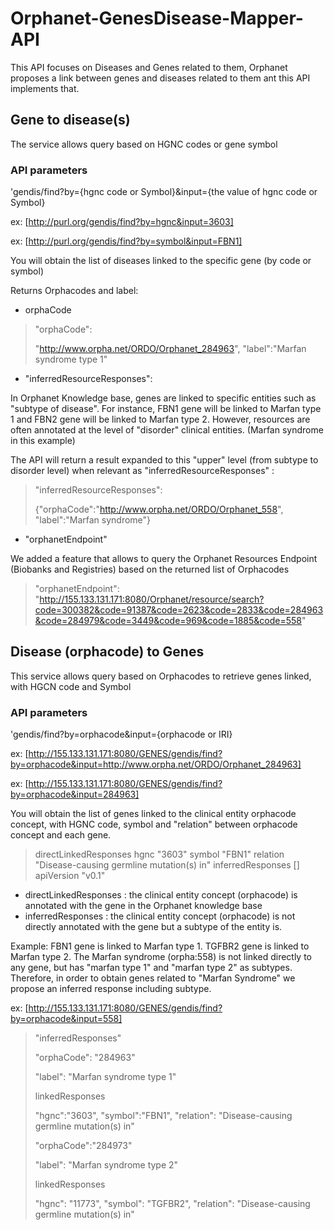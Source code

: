 # Orphanet-GenesDisease-Mapper-API
This API focuses on Diseases and  Genes related to them, Orphanet proposes a link between genes and diseases related to them ant this API implements that.

## Gene to disease(s)
The service allows query based on HGNC codes or gene symbol

### API parameters
'gendis/find?by={hgnc code or Symbol}&input={the value of hgnc code or Symbol}

ex: [http://purl.org/gendis/find?by=hgnc&input=3603]

ex: [http://purl.org/gendis/find?by=symbol&input=FBN1] 

You will obtain the list of diseases linked to the specific gene (by code or symbol)

Returns Orphacodes and label:
* orphaCode

> "orphaCode":
>
> "http://www.orpha.net/ORDO/Orphanet_284963",
> "label":"Marfan syndrome type 1"

* "inferredResourceResponses": 

In Orphanet Knowledge base, genes are linked to specific entities such as "subtype of disease". For instance, FBN1 gene will be linked to Marfan type 1 and FBN2 gene will be linked to Marfan type 2. However, resources are often annotated at the level of "disorder" clinical entities. (Marfan syndrome in this example)

The API will return a result expanded to this "upper" level (from subtype to disorder level) when relevant as "inferredResourceResponses" :

> "inferredResourceResponses":
>
> {"orphaCode":"http://www.orpha.net/ORDO/Orphanet_558",
> "label":"Marfan syndrome"}

* "orphanetEndpoint"

We added a feature that allows to query the Orphanet Resources Endpoint (Biobanks and Registries) based on the returned list of Orphacodes
> "orphanetEndpoint": "http://155.133.131.171:8080/Orphanet/resource/search?code=300382&code=91387&code=2623&code=2833&code=284963&code=284979&code=3449&code=969&code=1885&code=558"

## Disease (orphacode) to Genes
This service allows query based on Orphacodes to retrieve genes linked, with HGCN code and Symbol

### API parameters

'gendis/find?by=orphacode&input={orphacode or IRI}

ex: [http://155.133.131.171:8080/GENES/gendis/find?by=orphacode&input=http://www.orpha.net/ORDO/Orphanet_284963]

ex: [http://155.133.131.171:8080/GENES/gendis/find?by=orphacode&input=284963]

You will obtain the list of genes linked to the clinical entity orphacode concept, with HGNC code, symbol and "relation" between orphacode concept and each gene.

> directLinkedResponses	
> hgnc	"3603"
> symbol	"FBN1"
> relation	"Disease-causing germline mutation(s) in"
> inferredResponses	[]
> apiVersion	"v0.1"

* directLinkedResponses : the clinical entity concept (orphacode) is annotated with the gene in the Orphanet knowledge base
* inferredResponses : the clinical entity concept (orphacode) is not directly annotated with the gene but a subtype of the entity is.

Example: FBN1 gene is linked to Marfan type 1. TGFBR2 gene is linked to Marfan type 2. 
The Marfan syndrome (orpha:558) is not linked directly to any gene, but has "marfan type 1" and "marfan type 2" as subtypes. Therefore, in order to obtain genes related to "Marfan Syndrome" we propose an inferred response including subtype.

ex: [http://155.133.131.171:8080/GENES/gendis/find?by=orphacode&input=558]

> "inferredResponses"	
>	
> "orphaCode":	"284963"
> 
> "label":	"Marfan syndrome type 1"
> 
  > linkedResponses
  >  
  > "hgnc":"3603",
  > "symbol":"FBN1",
  > "relation":	"Disease-causing germline mutation(s) in"
>	
> "orphaCode":"284973"
> 
> "label": "Marfan syndrome type 2"
> 
  > linkedResponses
  > 	
  > "hgnc":	"11773",
  > "symbol":	"TGFBR2",
  > "relation":	"Disease-causing germline mutation(s) in"
